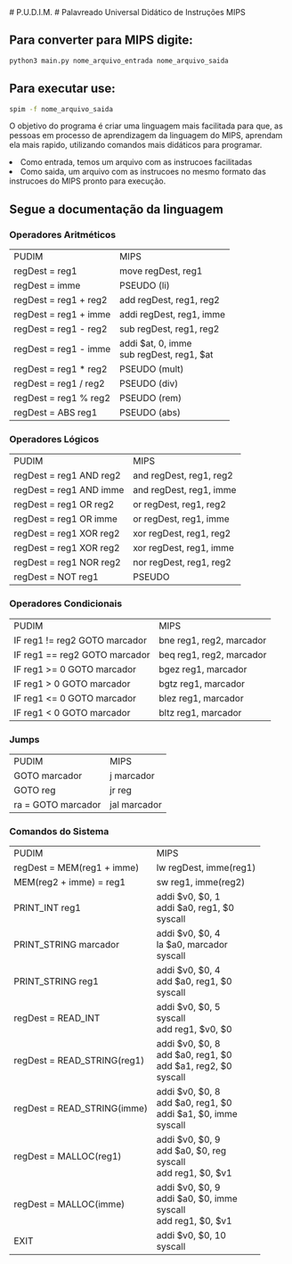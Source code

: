 <html>
# P.U.D.I.M.
# Palavreado Universal Didático de Instruções MIPS</h1>

<h2>Para converter para MIPS digite:</h2>

```bash
python3 main.py nome_arquivo_entrada nome_arquivo_saida  
```

<h2>Para executar use:</h2>

<div class="codigo">
</div>

```bash
spim -f nome_arquivo_saida  
```
<div class="codigo">
</div>

<p>   
O objetivo do programa é criar uma linguagem mais facilitada para que, as pessoas em processo de aprendizagem da linguagem do MIPS, aprendam ela mais rapido, utilizando comandos mais didáticos para programar.
	<li>Como entrada, temos um arquivo com as instrucoes facilitadas</li>
	<li>Como saida, um arquivo com as instrucoes no mesmo formato das instrucoes do MIPS pronto para execução.</li>
</p>
<h2>Segue a documentação da linguagem</h2>

<div class="tabelas">

<h3>Operadores Aritméticos</h3>
	<table>
		<tr class="cabecalho"><td>PUDIM</td><td>MIPS</td></tr>
		<tr><td>regDest = reg1</td><td>move regDest, reg1</td></tr>
		<tr><td>regDest = imme</td><td>PSEUDO (li)</td></tr>
		<tr><td>regDest = reg1 + reg2</td><td>add regDest, reg1, reg2</td></tr>
		<tr><td>regDest = reg1 + imme</td><td>addi regDest, reg1, imme</td></tr>
		<tr><td>regDest = reg1 - reg2</td><td>sub regDest, reg1, reg2</td></tr>
		<tr><td>regDest = reg1 - imme</td><td>addi $at, 0, imme<br>sub regDest, reg1, $at</td></tr>
		<tr><td>regDest = reg1 * reg2</td><td>PSEUDO (mult)</td></tr>
		<tr><td>regDest = reg1 / reg2</td><td>PSEUDO (div)</td></tr>
		<tr><td>regDest = reg1 % reg2</td><td>PSEUDO (rem)</td></tr>
		<tr><td>regDest = ABS reg1</td><td>PSEUDO (abs)</td></tr>
	</table>

<h3>Operadores Lógicos</h3>
	<table>
		<tr class="cabecalho"><td>PUDIM</td><td>MIPS</td></tr>
		<tr><td>regDest = reg1 AND reg2</td><td>and regDest, reg1, reg2</td></tr>
		<tr><td>regDest = reg1 AND imme</td><td>and regDest, reg1, imme</td></tr>
		<tr><td>regDest = reg1 OR reg2</td><td>or regDest, reg1, reg2</td></tr>
		<tr><td>regDest = reg1 OR imme</td><td>or regDest, reg1, imme</td></tr>
		<tr><td>regDest = reg1 XOR reg2</td><td>xor regDest, reg1, reg2</td></tr>
		<tr><td>regDest = reg1 XOR reg2</td><td>xor regDest, reg1, imme</td></tr>
		<tr><td>regDest = reg1 NOR reg2</td><td>nor regDest, reg1, reg2</td></tr>
		<tr><td>regDest = NOT reg1</td><td>PSEUDO</td></tr>
	</table>

<h3>Operadores Condicionais</h3>
	<table>
		<tr class="cabecalho"><td>PUDIM</td><td>MIPS</td></tr>
		<tr><td>IF reg1 != reg2 GOTO marcador</td><td>bne reg1, reg2, marcador</td></tr>
		<tr><td>IF reg1 == reg2 GOTO marcador</td><td>beq reg1, reg2, marcador</td></tr>
		<tr><td>IF reg1 >= 0 GOTO marcador</td><td>bgez reg1, marcador</td></tr>
		<tr><td>IF reg1 > 0 GOTO marcador</td><td>bgtz reg1, marcador</td></tr>
		<tr><td>IF reg1 <= 0 GOTO marcador</td><td>blez reg1, marcador</td></tr>
		<tr><td>IF reg1 < 0 GOTO marcador</td><td>bltz reg1, marcador</td></tr>
	</table>
	
<h3>Jumps</h3>
	<table>
		<tr class="cabecalho"><td>PUDIM</td><td>MIPS</td></tr>
		<tr><td>GOTO marcador</td><td>j marcador</td></tr>
		<tr><td>GOTO reg</td><td>jr reg</td></tr>
		<tr><td>ra = GOTO marcador</td><td>jal marcador</td></tr>
	</table>

<h3>Comandos do Sistema</h3>
	<table>
		<tr class="cabecalho"><td>PUDIM</td><td>MIPS</td></tr>
		<tr><td>regDest = MEM(reg1 + imme)</td><td>lw regDest, imme(reg1)</td></tr>
		<tr><td>MEM(reg2 + imme) = reg1</td><td>sw reg1, imme(reg2)</td></tr>
		<tr><td>PRINT_INT reg1</td><td>addi $v0, $0, 1<br>addi $a0, reg1, $0<br>syscall</td></tr>
		<tr><td>PRINT_STRING marcador</td><td>addi $v0, $0, 4<br>la $a0, marcador<br>syscall</td></tr>
		<tr><td>PRINT_STRING reg1</td><td>addi $v0, $0, 4<br>add $a0, reg1, $0<br>syscall</td></tr>
		<tr><td>regDest = READ_INT</td><td>addi $v0, $0, 5<br>syscall<br>add reg1, $v0, $0</td></tr>
		<tr><td>regDest = READ_STRING(reg1)</td><td>addi $v0, $0, 8<br>add $a0, reg1, $0<br>add $a1, reg2, $0<br>syscall</td></tr>
		<tr><td>regDest = READ_STRING(imme)</td><td>addi $v0, $0, 8<br>add $a0, reg1, $0<br>addi $a1, $0, imme<br>syscall</td></tr>
		<tr><td>regDest = MALLOC(reg1)</td><td>addi $v0, $0, 9<br>add $a0, $0, reg<br>syscall<br>add reg1, $0, $v1</td></tr>
		<tr><td>regDest = MALLOC(imme)</td><td>addi $v0, $0, 9<br>addi $a0, $0, imme<br>syscall<br>add reg1, $0, $v1</td></tr>
		<tr><td>EXIT</td><td>addi $v0, $0, 10<br>syscall</td></tr>
	</table>
</div>